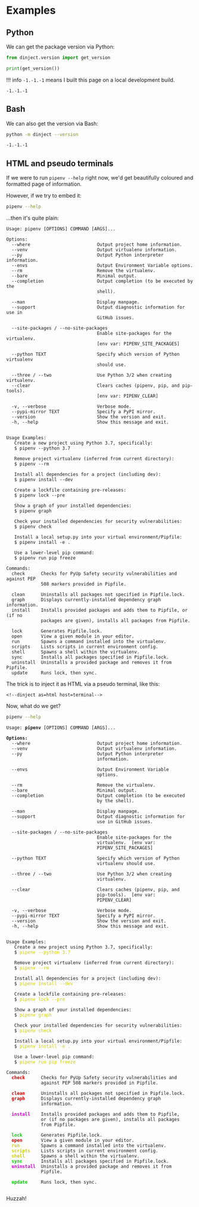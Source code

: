 # Examples

## Python

We can get the package version via Python:

```python
from dinject.version import get_version

print(get_version())
```

!!! info
    `-1.-1.-1` means I built this page on a local development build.

<!--dinject as=markdown host=shell range=start-->

```text
-1.-1.-1
```

<!--dinject range=end-->

## Bash

We can also get the version via Bash:

```bash
python -m dinject --version
```

<!--dinject as=markdown host=shell range=start-->

```text
-1.-1.-1
```

<!--dinject range=end-->

## HTML and pseudo terminals

If we were to run `pipenv --help` right now, we'd get beautifully coloured and formatted page of information.

However, if we try to embed it:

```bash
pipenv --help
```

...then it's quite plain:

<!--dinject as=markdown host=shell range=start-->

```text
Usage: pipenv [OPTIONS] COMMAND [ARGS]...

Options:
  --where                         Output project home information.
  --venv                          Output virtualenv information.
  --py                            Output Python interpreter information.
  --envs                          Output Environment Variable options.
  --rm                            Remove the virtualenv.
  --bare                          Minimal output.
  --completion                    Output completion (to be executed by the
                                  shell).

  --man                           Display manpage.
  --support                       Output diagnostic information for use in
                                  GitHub issues.

  --site-packages / --no-site-packages
                                  Enable site-packages for the virtualenv.
                                  [env var: PIPENV_SITE_PACKAGES]

  --python TEXT                   Specify which version of Python virtualenv
                                  should use.

  --three / --two                 Use Python 3/2 when creating virtualenv.
  --clear                         Clears caches (pipenv, pip, and pip-tools).
                                  [env var: PIPENV_CLEAR]

  -v, --verbose                   Verbose mode.
  --pypi-mirror TEXT              Specify a PyPI mirror.
  --version                       Show the version and exit.
  -h, --help                      Show this message and exit.


Usage Examples:
   Create a new project using Python 3.7, specifically:
   $ pipenv --python 3.7

   Remove project virtualenv (inferred from current directory):
   $ pipenv --rm

   Install all dependencies for a project (including dev):
   $ pipenv install --dev

   Create a lockfile containing pre-releases:
   $ pipenv lock --pre

   Show a graph of your installed dependencies:
   $ pipenv graph

   Check your installed dependencies for security vulnerabilities:
   $ pipenv check

   Install a local setup.py into your virtual environment/Pipfile:
   $ pipenv install -e .

   Use a lower-level pip command:
   $ pipenv run pip freeze

Commands:
  check      Checks for PyUp Safety security vulnerabilities and against PEP
             508 markers provided in Pipfile.

  clean      Uninstalls all packages not specified in Pipfile.lock.
  graph      Displays currently-installed dependency graph information.
  install    Installs provided packages and adds them to Pipfile, or (if no
             packages are given), installs all packages from Pipfile.

  lock       Generates Pipfile.lock.
  open       View a given module in your editor.
  run        Spawns a command installed into the virtualenv.
  scripts    Lists scripts in current environment config.
  shell      Spawns a shell within the virtualenv.
  sync       Installs all packages specified in Pipfile.lock.
  uninstall  Uninstalls a provided package and removes it from Pipfile.
  update     Runs lock, then sync.
```

<!--dinject range=end-->

The trick is to inject it as HTML via a pseudo terminal, like this:

```text
<!--dinject as=html host=terminal-->
```

Now, what do we get?

```bash
pipenv --help
```

<!--dinject as=html host=terminal range=start-->

<style type="text/css">.thtml { --yellow: #CC0; --red: #C00; --magenta: #C0C; --green: #0C0; } .foreground-default { border-color: var(--white); color: var(--white); } .weight-heavy { font-weight: 700; } .foreground-yellow { border-color: var(--yellow); color: var(--yellow); } .foreground-red { border-color: var(--red); color: var(--red); } .foreground-magenta { border-color: var(--magenta); color: var(--magenta); } .foreground-green { border-color: var(--green); color: var(--green); } .background-default { background: var(--black); }</style><pre class="nohighlight thtml"><code class="thtml-code">Usage: <span class="foreground-default weight-heavy">pipenv</span><span class="foreground-default"> [OPTIONS] COMMAND [ARGS]...<br /><br /></span><span class="foreground-default weight-heavy">Options:</span><span class="foreground-default"><br />  --where                         Output project home information.<br />  --venv                          Output virtualenv information.<br />  --py                            Output Python interpreter<br />                                  information.<br /><br />  --envs                          Output Environment Variable<br />                                  options.<br /><br />  --rm                            Remove the virtualenv.<br />  --bare                          Minimal output.<br />  --completion                    Output completion (to be executed<br />                                  by the shell).<br /><br />  --man                           Display manpage.<br />  --support                       Output diagnostic information for<br />                                  use in GitHub issues.<br /><br />  --site-packages / --no-site-packages<br />                                  Enable site-packages for the<br />                                  virtualenv.  [env var:<br />                                  PIPENV_SITE_PACKAGES]<br /><br />  --python TEXT                   Specify which version of Python<br />                                  virtualenv should use.<br /><br />  --three / --two                 Use Python 3/2 when creating<br />                                  virtualenv.<br /><br />  --clear                         Clears caches (pipenv, pip, and<br />                                  pip-tools).  [env var:<br />                                  PIPENV_CLEAR]<br /><br />  -v, --verbose                   Verbose mode.<br />  --pypi-mirror TEXT              Specify a PyPI mirror.<br />  --version                       Show the version and exit.<br />  -h, --help                      Show this message and exit.<br /><br /><br />Usage Examples:<br />   Create a new project using Python 3.7, specifically:<br />   $ </span><span class="foreground-yellow">pipenv --python 3.7</span><span class="foreground-default"><br /><br />   Remove project virtualenv (inferred from current directory):<br />   $ </span><span class="foreground-yellow">pipenv --rm</span><span class="foreground-default"><br /><br />   Install all dependencies for a project (including dev):<br />   $ </span><span class="foreground-yellow">pipenv install --dev</span><span class="foreground-default"><br /><br />   Create a lockfile containing pre-releases:<br />   $ </span><span class="foreground-yellow">pipenv lock --pre</span><span class="foreground-default"><br /><br />   Show a graph of your installed dependencies:<br />   $ </span><span class="foreground-yellow">pipenv graph</span><span class="foreground-default"><br /><br />   Check your installed dependencies for security vulnerabilities:<br />   $ </span><span class="foreground-yellow">pipenv check</span><span class="foreground-default"><br /><br />   Install a local setup.py into your virtual environment/Pipfile:<br />   $ </span><span class="foreground-yellow">pipenv install -e .</span><span class="foreground-default"><br /><br />   Use a lower-level pip command:<br />   $ </span><span class="foreground-yellow">pipenv run pip freeze</span><span class="foreground-default"><br /><br />Commands:<br /></span><span class="foreground-red weight-heavy">  check</span><span class="foreground-default">      Checks for PyUp Safety security vulnerabilities and<br />             against PEP 508 markers provided in Pipfile.<br /><br /></span><span class="foreground-red weight-heavy">  clean</span><span class="foreground-default">      Uninstalls all packages not specified in Pipfile.lock.<br /></span><span class="foreground-red weight-heavy">  graph</span><span class="foreground-default">      Displays currently-installed dependency graph<br />             information.<br /><br /></span><span class="foreground-magenta weight-heavy">  install</span><span class="foreground-default">    Installs provided packages and adds them to Pipfile,<br />             or (if no packages are given), installs all packages<br />             from Pipfile.<br /><br /></span><span class="foreground-green weight-heavy">  lock</span><span class="foreground-default">       Generates Pipfile.lock.<br /></span><span class="foreground-red weight-heavy">  open</span><span class="foreground-default">       View a given module in your editor.<br /></span><span class="foreground-yellow weight-heavy">  run</span><span class="foreground-default">        Spawns a command installed into the virtualenv.<br /></span><span class="foreground-yellow weight-heavy">  scripts</span><span class="foreground-default">    Lists scripts in current environment config.<br /></span><span class="foreground-yellow weight-heavy">  shell</span><span class="foreground-default">      Spawns a shell within the virtualenv.<br /></span><span class="foreground-green weight-heavy">  sync</span><span class="foreground-default">       Installs all packages specified in Pipfile.lock.<br /></span><span class="foreground-magenta weight-heavy">  uninstall</span><span class="foreground-default">  Uninstalls a provided package and removes it from<br />             Pipfile.<br /><br /></span><span class="foreground-green weight-heavy">  update</span><span class="foreground-default">     Runs lock, then sync.<br /></span><span class="background-default"><br /></span></code></pre>

<!--dinject range=end-->

Huzzah!
